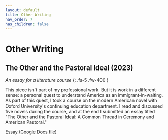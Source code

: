 ```yaml
---
layout: default
title: Other Writing
nav_order: 7
has_children: false
---
```


# Other Writing

## The Other and the Pastoral Ideal (2023)
*An essay for a literature course*
{: .fs-5 .fw-400 }

This piece isn't part of my professional work. But it is work in a different sense: a personal quest to understand America as an immigrant-in-waiting. As part of this quest, I took a course on the modern American novel with Oxford University's continuing education department. I read and discussed five novels during the course, and at the end I submitted an essay titled "The Other and the Pastoral Ideal: A Common Thread in Ceremony and American Pastoral."

[Essay (Google Docs file)](https://drive.google.com/file/d/1c422tT9HpuuIgT63OP39glFNPWc626-8/view?usp=sharing)

